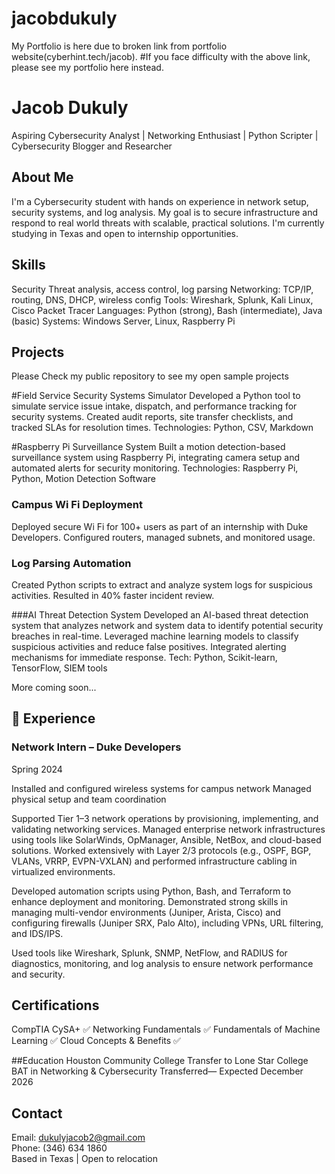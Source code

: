 # jacobdukuly
My Portfolio is here due to broken link from  portfolio website(cyberhint.tech/jacob).
#If you face difficulty with the above link, please see my portfolio here instead. 

#  Jacob Dukuly

Aspiring Cybersecurity Analyst | Networking Enthusiast | Python Scripter | Cybersecurity Blogger and Researcher



##  About Me
I'm a Cybersecurity  student with hands on experience in network setup, security systems, and log analysis. My goal is to secure infrastructure and respond to real world threats with scalable, practical solutions. I'm currently studying in Texas and open to internship opportunities.

   

##  Skills
  Security Threat analysis, access control, log parsing
  Networking: TCP/IP, routing, DNS, DHCP, wireless config
  Tools: Wireshark, Splunk, Kali Linux, Cisco Packet Tracer
  Languages: Python (strong), Bash (intermediate), Java (basic)
  Systems: Windows Server, Linux, Raspberry Pi

  

##  Projects

Please Check my public repository to see my open sample projects

#Field Service Security Systems Simulator
Developed a Python tool to simulate service issue intake, dispatch, and performance tracking for security systems. Created audit reports, site transfer checklists, and tracked SLAs for resolution times.
Technologies: Python, CSV, Markdown

#Raspberry Pi Surveillance System
Built a motion detection-based surveillance system using Raspberry Pi, integrating camera setup and automated alerts for security monitoring.
Technologies: Raspberry Pi, Python, Motion Detection Software

### Campus Wi Fi Deployment
  Deployed secure Wi Fi for 100+ users as part of an internship with Duke Developers.
  Configured routers, managed subnets, and monitored usage.

###  Log Parsing Automation
  Created Python scripts to extract and analyze system logs for suspicious activities.
  Resulted in 40% faster incident review.
  
###AI Threat Detection System
Developed an AI-based threat detection system that analyzes network and system data to identify potential security breaches in real-time. Leveraged machine learning models to classify suspicious activities and reduce false positives. Integrated alerting mechanisms for immediate response.
Tech: Python, Scikit-learn, TensorFlow, SIEM tools


More coming soon...

   

## 🔹 Experience

###  Network Intern – Duke Developers
Spring 2024

 Installed and configured wireless systems for campus network
 Managed physical setup and team coordination

Supported Tier 1–3 network operations by provisioning, implementing, and validating networking services. Managed enterprise network infrastructures using tools like SolarWinds, OpManager, Ansible, NetBox, and cloud-based solutions. Worked extensively with Layer 2/3 protocols (e.g., OSPF, BGP, VLANs, VRRP, EVPN-VXLAN) and performed infrastructure cabling in virtualized environments.

Developed automation scripts using Python, Bash, and Terraform to enhance deployment and monitoring. Demonstrated strong skills in managing multi-vendor environments (Juniper, Arista, Cisco) and configuring firewalls (Juniper SRX, Palo Alto), including VPNs, URL filtering, and IDS/IPS.

Used tools like Wireshark, Splunk, SNMP, NetFlow, and RADIUS for diagnostics, monitoring, and log analysis to ensure network performance and security.

   

## Certifications
  CompTIA CySA+ ✅
  Networking Fundamentals ✅
  Fundamentals of Machine Learning ✅
  Cloud Concepts & Benefits ✅

##Education
Houston Community College Transfer to Lone Star College 
 BAT in Networking & Cybersecurity  Transferred— Expected December 2026 


##  Contact
 Email: dukulyjacob2@gmail.com  
 Phone: (346) 634 1860  
 Based in Texas | Open to relocation


